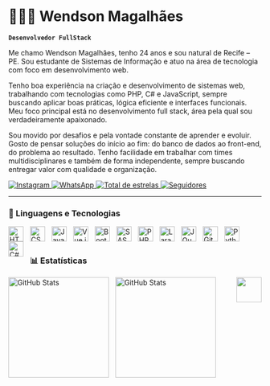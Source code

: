 # 👩🏻‍💻 Wendson Magalhães

**`Desenvolvedor FullStack`**

Me chamo Wendson Magalhães, tenho 24 anos e sou natural de Recife – PE.
Sou estudante de Sistemas de Informação e atuo na área de tecnologia com foco em desenvolvimento web.

Tenho boa experiência na criação e desenvolvimento de sistemas web, trabalhando com tecnologias como PHP, C# e JavaScript, sempre buscando aplicar boas práticas, lógica eficiente e interfaces funcionais. Meu foco principal está no desenvolvimento full stack, área pela qual sou verdadeiramente apaixonado.

Sou movido por desafios e pela vontade constante de aprender e evoluir. Gosto de pensar soluções do início ao fim: do banco de dados ao front-end, do problema ao resultado. Tenho facilidade em trabalhar com times multidisciplinares e também de forma independente, sempre buscando entregar valor com qualidade e organização.

<p align="left">
    <a href="https://www.instagram.com/wendson_magalhaes/" target="_blank">
    <img 
        alt="Instagram" 
        title="Me siga no Instagram" 
        src="https://img.shields.io/badge/@wendson_magalhaes-%23E4405F.svg?logo=instagram&style=for-the-badge&logoColor=white"
    />
</a>
<a href="https://wa.me/5581984261721" target="_blank">
    <img 
        alt="WhatsApp" 
        title="Me chame no WhatsApp" 
        src="https://img.shields.io/badge/WhatsApp-25D366?logo=whatsapp&style=for-the-badge&logoColor=white"
    />
</a>
    <a href="https://github.com/Larissakich?tab=repositories&sort=stargazers">
        <img 
            alt="Total de estrelas" 
            title="Total de estrelas GitHub" 
            src="https://custom-icon-badges.demolab.com/github/stars/Wendson-Magalhaes?color=55960c&style=for-the-badge&labelColor=488207&logo=star&label=estrelas"
        />
    </a>
    <a href="https://github.com/Larissakich?tab=followers">
        <img 
            alt="Seguidores" 
            title="Me siga no GitHub" 
            src="https://custom-icon-badges.demolab.com/github/followers/Wendson-magalhaes?color=236ad3&labelColor=1155ba&style=for-the-badge&logo=github&label=Seguidores&logoColor=white"
        />
    </a>
</p>

---

### 🤖 Linguagens e Tecnologias

<img 
    align="left" 
    alt="HTML"
    title="HTML" 
    width="30px" 
    style="padding-right: 10px;" 
    src="https://cdn.jsdelivr.net/gh/devicons/devicon@latest/icons/html5/html5-original.svg" 
/>
<img 
    align="left" 
    alt="CSS" 
    title="CSS"
    width="30px" 
    style="padding-right: 10px;" 
    src="https://cdn.jsdelivr.net/gh/devicons/devicon@latest/icons/css3/css3-original.svg" 
/>
<img 
    align="left" 
    alt="JavaScript" 
    title="JavaScript"
    width="30px" 
    style="padding-right: 10px;" 
    src="https://cdn.jsdelivr.net/gh/devicons/devicon@latest/icons/javascript/javascript-original.svg" 
/>
<img 
    align="left" 
    alt="Vue.js"
    title="Vue.js" 
    width="30px" 
    style="padding-right: 10px;" 
    src="https://cdn.jsdelivr.net/gh/devicons/devicon@latest/icons/vuejs/vuejs-original.svg" 
/>
<img 
    align="left" 
    alt="Bootstrap" 
    title="Bootstrap"
    width="30px" 
    style="padding-right: 10px;" 
    src="https://cdn.jsdelivr.net/gh/devicons/devicon@latest/icons/bootstrap/bootstrap-original.svg" 
/>
<img 
    align="left" 
    alt="SASS" 
    title="SASS"
    width="30px" 
    style="padding-right: 10px;" 
    src="https://cdn.jsdelivr.net/gh/devicons/devicon@latest/icons/sass/sass-original.svg" 
/>
<img 
    align="left" 
    alt="PHP" 
    title="PHP"
    width="30px" 
    style="padding-right: 10px;" 
    src="https://cdn.jsdelivr.net/gh/devicons/devicon@latest/icons/php/php-original.svg" 
/>
<img 
    align="left" 
    alt="Laravel" 
    title="Laravel"
    width="30px" 
    style="padding-right: 10px;" 
    src="https://cdn.jsdelivr.net/gh/devicons/devicon@latest/icons/laravel/laravel-original.svg" 
/>
<img 
    align="left" 
    alt="JQuery" 
    title="JQuery"
    width="30px" 
    style="padding-right: 10px;" 
    src="https://cdn.jsdelivr.net/gh/devicons/devicon@latest/icons/jquery/jquery-original.svg" 
/>
<img 
    align="left" 
    alt="Git" 
    title="Git"
    width="30px" 
    style="padding-right: 10px;" 
    src="https://cdn.jsdelivr.net/gh/devicons/devicon@latest/icons/git/git-original.svg" 
/>
<img 
    align="left" 
    alt="Python" 
    title="Python"
    width="30px" 
    style="padding-right: 10px;" 
    src="https://cdn.jsdelivr.net/gh/devicons/devicon@latest/icons/python/python-original.svg" 
/>
<img 
    align="left" 
    alt="C#" 
    title="C#" 
    width="30px" 
    style="padding-right: 10px;" 
    src="https://cdn.jsdelivr.net/gh/devicons/devicon@latest/icons/csharp/csharp-original.svg" 
/>


<br/>
<br/>

### 📊 Estatísticas

<p>
  <img 
    align="left" 
    alt="GitHub Stats" 
    height="200" 
    style="padding-right: 10px;" 
    src="https://github-readme-stats.vercel.app/api?username=wendson-magalhaes&show_icons=true&theme=tokyonight&include_all_commits=true&locale=pt-br" 
  />

<img 
      align="left" 
      alt="GitHub Stats" 
      height="200" 
      src="https://github-readme-stats.vercel.app/api/top-langs/?username=wendson-magalhaes&theme=tokyonight&layout=compact&custom_title=Tecnologias&langs_count=9" 
  />

</p>


<img align="right" widght = "150" height="50" src="https://media3.giphy.com/media/v1.Y2lkPTc5MGI3NjExNXp1emJnMzVyc3c2a25jZWUwMWpzNjlhY3Q2YzI2ZWNtNnpiM3U2cCZlcD12MV9pbnRlcm5hbF9naWZfYnlfaWQmY3Q9Zw/3osxYoufeOGOA7xiX6/giphy.gif"  />


